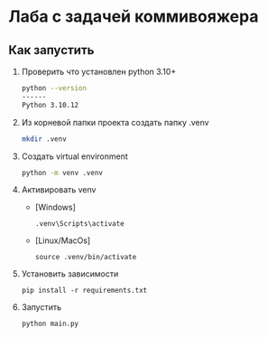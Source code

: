 # Лаба с задачей коммивояжера

## Как запустить
1. Проверить что установлен python 3.10+ 
    ```bash
    python --version
    ------
    Python 3.10.12
    ```
2. Из корневой папки проекта создать папку .venv
    ```bash
    mkdir .venv
    ```
3. Создать virtual environment
    ```bash
    python -m venv .venv
    ```
4. Активировать venv
    
    * [Windows]
        ```
        .venv\Scripts\activate
        ```

    * [Linux/MacOs]
        ```
        source .venv/bin/activate
        ```
5. Установить зависимости
    ```
    pip install -r requirements.txt
    ```
6. Запустить
    ```
    python main.py
    ```